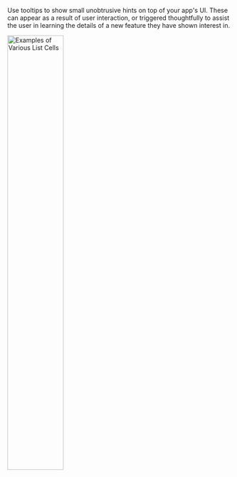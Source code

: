 
Use tooltips to show small unobtrusive hints on top of your app's UI. These can appear as a result of user interaction, or triggered thoughtfully to assist the user in learning the details of a new feature they have shown interest in.

<img src="https://uifabric.azurewebsites.net/media/images/controls/android/Tooltip/TooltipExample.png" alt="Examples of Various List Cells" style="width: 50%;" />
